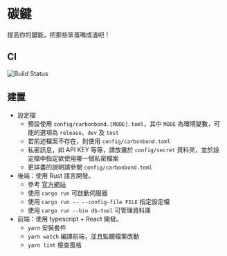# 碳鍵
提高你的鍵能，把那些笨蛋嘴成渣吧！

## CI

![Build Status](https://travis-ci.org/MROS/carbonbond.svg?branch=master)

## 建置
- 設定檔
    + 預設使用 `config/carbonbond.[MODE].toml`，其中 `MODE` 為環境變數，可能的選項為 `release`、`dev` 及 `test`
    + 若前述檔案不存在，則使用 `config/carbonbond.toml`
    + 私密訊息，如 API KEY 等等，請放置於 `config/secret` 資料夾，並於設定檔中指定欲使用哪一個私密檔案 
    + 更詳盡的說明請參閱 `config/carbonbond.toml`
- 後端：使用 Rust 語言開發。
    + 參考 [官方網站](https://www.rust-lang.org/tools/install)
    + 使用 `cargo run` 可啟動伺服器
    + 使用 `cargo run -- --config-file FILE` 指定設定檔
    + 使用 `cargo run --bin db-tool` 可管理資料庫
- 前端：使用 typescript + React 開發。
    + `yarn` 安裝套件
    + `yarn watch` 編譯前端，並且監聽檔案改動
    + `yarn lint` 檢查風格

